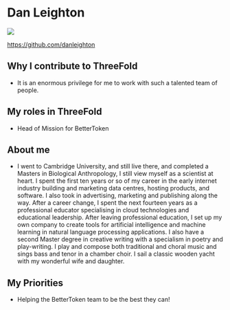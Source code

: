 # Dan Leighton

![](https://avatars2.githubusercontent.com/u/7113864?s=400&u=2ffdb29b75ec6fba9c7114ea998833e7bfce2b5d&v=4)

https://github.com/danleighton

## Why I contribute to ThreeFold

- It is an enormous privilege for me to work with such a talented team of people. 

## My roles in ThreeFold

- Head of Mission for BetterToken

## About me

- I went to Cambridge University, and still live there, and completed a Masters in Biological Anthropology, I still view myself as a scientist at heart. I spent the first ten years or so of my career in the early internet industry building and marketing data centres, hosting products, and software. I also took in advertising, marketing and publishing along the way. After a career change, I spent the next fourteen years as a professional educator specialising in cloud technologies and educational leadership. After leaving professional education, I set up my own company to create tools for artificial intelligence and machine learning in natural language processing applications. I also have a second Master degree in creative writing with a specialism in poetry and play-writing. I play and compose both traditional and choral music and sings bass and tenor in a chamber choir. I sail a classic wooden yacht with my wonderful wife and daughter.

## My Priorities 

- Helping the BetterToken team to be the best they can!
